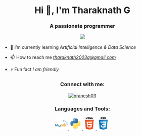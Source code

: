 <h1 align="center">Hi 👋, I'm Tharaknath G</h1>
<h3 align="center">A passionate programmer </h3>

<p align="center"> <img src="https://images.app.goo.gl/EkR3t3GKJunn5HJq9" /> </p>

- 🌱 I’m currently learning *Artificial Intelligence & Data Science*

- 📫 How to reach me *tharaknath2003g@gmail.com*

- ⚡ Fun fact *I am friendly*

<h3 align="center">Connect with me:</h3>
<p align="center">
<a href="https://www.linkedin.com/in/tharaknath-g-367996262/" target="blank"><img align="center" src="https://raw.githubusercontent.com/rahuldkjain/github-profile-readme-generator/master/src/images/icons/Social/linked-in-alt.svg" alt="pranesh03" height="30" width="40" /></a>
</p>

<h3 align="center">Languages and Tools:</h3>
<p align="center"> <a href="https://www.mysql.com/" target="_blank" rel="noreferrer"> <img src="https://raw.githubusercontent.com/devicons/devicon/master/icons/mysql/mysql-original-wordmark.svg" alt="mysql" width="40" height="40"/> </a> <a href="https://www.python.org" target="_blank" rel="noreferrer"> <img src="https://raw.githubusercontent.com/devicons/devicon/master/icons/python/python-original.svg" alt="python" width="40" height="40"/> </a> <a href="https://www.w3.org/html/" target="_blank" rel="noreferrer"> <img src="https://raw.githubusercontent.com/devicons/devicon/master/icons/html5/html5-original-wordmark.svg" alt="html5" width="40" height="40"/> </a> <a href="https://www.w3schools.com/css/" target="_blank" rel="noreferrer"> <img src="https://raw.githubusercontent.com/devicons/devicon/master/icons/css3/css3-original-wordmark.svg" alt="css3" width="40" height="40"/> </a> </p>
